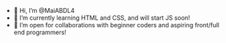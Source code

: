 - 👋 Hi, I’m @MaiABDL4
- 🌱 I’m currently learning HTML and CSS, and will start JS soon!
- 💞️ I’m open for collaborations with beginner coders and aspiring front/full end programmers!


<!---
MaiABDL4/MaiABDL4 is a ✨ special ✨ repository because its `README.md` (this file) appears on your GitHub profile.
You can click the Preview link to take a look at your changes.
--->
